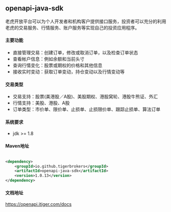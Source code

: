 ## openapi-java-sdk

老虎开放平台可以为个人开发者和机构客户提供接口服务，投资者可以充分的利用老虎的交易服务、行情服务、账户服务等实现自己的投资应用程序。

#### 主要功能

* 直接管理交易：创建订单，修改或取消订单，以及检查订单状态
* 查看帐户信息：例如余额和当前头寸
* 查询行情变化：股票或期权的价格和其他信息
* 接收实时变动：获取订单变动，持仓变动以及行情变动等

#### 交易类型

* 交易支持：股票(美港股／A股)、美股期权、港股窝轮、港股牛熊证、外汇
* 行情支持：美股、港股、A股
* 订单类型：市价单、限价单、止损单、止损限价单、跟踪止损单、算法订单

#### 系统要求

* jdk >= 1.8

#### Maven地址

```xml

<dependency>
    <groupId>io.github.tigerbrokers</groupId>
    <artifactId>openapi-java-sdk</artifactId>
    <version>1.0.13</version>
</dependency>
```


#### 文档地址

https://openapi.itiger.com/docs
